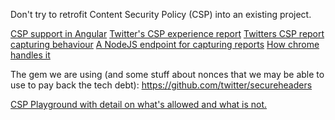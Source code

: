 Don't try to retrofit Content Security Policy (CSP) into an existing project.




[CSP support in Angular](https://docs.angularjs.org/api/ng/directive/ngCsp)
[Twitter's CSP experience report](https://blog.twitter.com/2011/improving-browser-security-csp)
[Twitters CSP report capturing behaviour](https://blog.matatall.com/2014/07/twitters-csp-report-collector-design/)
[A NodeJS endpoint for capturing reports](https://www.npmjs.com/package/csp-endpoint)
[How chrome handles it](https://developer.chrome.com/extensions/contentSecurityPolicy)

The gem we are using (and some stuff about nonces that we may be able to use to pay back the tech debt):
https://github.com/twitter/secureheaders

[CSP Playground with detail on what's allowed and what is not.](http://www.cspplayground.com/compliant_examples)